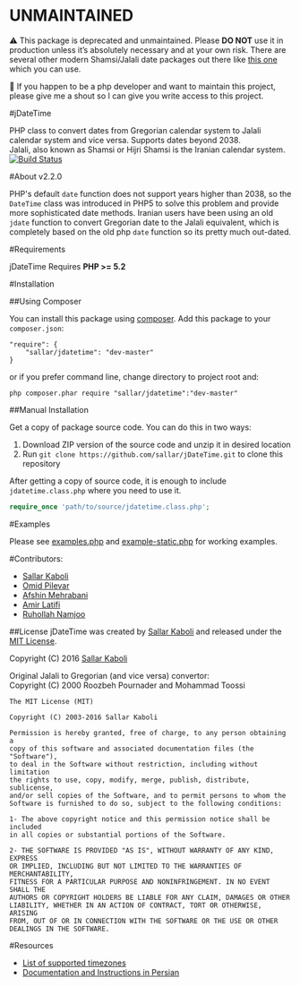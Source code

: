 UNMAINTAINED
===
:warning: This package is deprecated and unmaintained. Please **DO NOT** use it in production unless it’s absolutely necessary and at your own risk. There are several other modern Shamsi/Jalali date packages out there like [this one](http://farhadi.ir/blog/1389/02/10/persian-calendar-for-php-53/) which you can use.

:round_pushpin: If you happen to be a php developer and want to maintain this project, please give me a shout so I can give you write access to this project.

#jDateTime

PHP class to convert dates from Gregorian calendar system to Jalali calendar system and vice versa. Supports dates beyond 2038.  
Jalali, also known as Shamsi or Hijri Shamsi is the Iranian calendar system.  
[![Build Status](https://travis-ci.org/sallar/jDateTime.png?branch=master)](https://travis-ci.org/sallar/jDateTime)

#About v2.2.0

PHP's default `date` function does not support years higher than 2038, so the `DateTime` class was introduced in PHP5 to solve this problem and provide more sophisticated date methods. Iranian users have been using an old `jdate` function to convert Gregorian date to the Jalali equivalent, which is completely based on the old php `date` function so its pretty much out-dated. 

#Requirements

jDateTime Requires **PHP >= 5.2**  

#Installation

##Using Composer

You can install this package using [composer](https://getcomposer.org). Add this package to your `composer.json`:  

```
"require": {
	"sallar/jdatetime": "dev-master"
}
```

or if you prefer command line, change directory to project root and:

```
php composer.phar require "sallar/jdatetime":"dev-master"
```

##Manual Installation

Get a copy of package source code. You can do this in two ways:

1. Download ZIP version of the source code and unzip it in desired location  
2. Run `git clone https://github.com/sallar/jDateTime.git` to clone this repository  

After getting a copy of source code, it is enough to include `jdatetime.class.php` where you need to use it.

```php
require_once 'path/to/source/jdatetime.class.php';
```

#Examples

Please see [examples.php](examples.php) and [example-static.php](examples-static.php) for working examples.

#Contributors:
- [Sallar Kaboli](http://sallar.me)  
- [Omid Pilevar](http://pilevar.ir)
- [Afshin Mehrabani](http://afshinm.name)  
- [Amir Latifi](http://amiir.me)
- [Ruhollah Namjoo](https://github.com/namjoo)

##License
jDateTime was created by [Sallar Kaboli](http://sallar.me) and released under the [MIT License](http://opensource.org/licenses/mit-license.php).

Copyright (C) 2016 [Sallar Kaboli](http://sallar.me)  
  
Original Jalali to Gregorian (and vice versa) convertor:  
Copyright (C) 2000  Roozbeh Pournader and Mohammad Toossi

    The MIT License (MIT)
    
    Copyright (C) 2003-2016 Sallar Kaboli

    Permission is hereby granted, free of charge, to any person obtaining a
    copy of this software and associated documentation files (the "Software"),
    to deal in the Software without restriction, including without limitation
    the rights to use, copy, modify, merge, publish, distribute, sublicense,
    and/or sell copies of the Software, and to permit persons to whom the
    Software is furnished to do so, subject to the following conditions:

    1- The above copyright notice and this permission notice shall be included
    in all copies or substantial portions of the Software.
    
    2- THE SOFTWARE IS PROVIDED "AS IS", WITHOUT WARRANTY OF ANY KIND, EXPRESS
    OR IMPLIED, INCLUDING BUT NOT LIMITED TO THE WARRANTIES OF MERCHANTABILITY,
    FITNESS FOR A PARTICULAR PURPOSE AND NONINFRINGEMENT. IN NO EVENT SHALL THE
    AUTHORS OR COPYRIGHT HOLDERS BE LIABLE FOR ANY CLAIM, DAMAGES OR OTHER
    LIABILITY, WHETHER IN AN ACTION OF CONTRACT, TORT OR OTHERWISE, ARISING
    FROM, OUT OF OR IN CONNECTION WITH THE SOFTWARE OR THE USE OR OTHER
    DEALINGS IN THE SOFTWARE.

#Resources
- [List of supported timezones](http://www.php.net/manual/en/timezones.php)  
- [Documentation and Instructions in Persian](http://sallar.me/farsi/projects/jdatetime/)  
